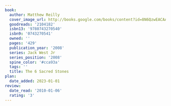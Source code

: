 ```yaml
---
book:
  author: Matthew Reilly
  cover_image_url: http://books.google.com/books/content?id=8N6QzwEACAAJ&printsec=frontcover&img=1&zoom=1&source=gbs_api
  goodreads: '2104182'
  isbn13: '9780743270540'
  isbn9: '0743270541'
  owned: ''
  pages: '429'
  publication_year: '2008'
  series: Jack West Jr
  series_position: '2008'
  spine_color: '#cca93a'
  tags: ''
  title: The 6 Sacred Stones
plan:
  date_added: 2023-01-01
review:
  date_read: '2010-01-06'
  rating: '3'
---
```

